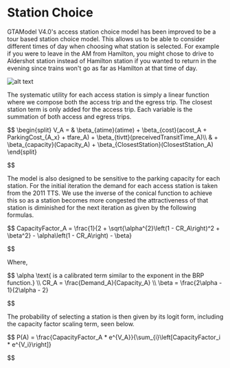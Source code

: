 # Station Choice

GTAModel V4.0's access station choice model has been improved to be a tour based station choice model.  This allows us to be able to consider different times of day
when choosing what station is selected.  For example if you were to leave in the AM from Hamilton, you might chose to drive to Aldershot station instead of
Hamilton station if you wanted to return in the evening since trains won't go as far as Hamilton at that time of day.

![alt text](images/AccessStationChoice.png "Access Station Choice")

The systematic utility for each access station is simply a linear function where we compose both the access trip and the egress trip. 
The closest station term is only added for the access trip.
Each variable is the summation of both access and egress trips.


$$
\begin{split}
V_A = & \beta_{atime}(atime) + \beta_{cost}(acost_A + ParkingCost_{A_x} + tfare_A) + \beta_{tivtt}(preceivedTransitTime_A)\\\\
& + \beta_{capacity}(Capacity_A) + \beta_{ClosestStation}(ClosestStation_A)
\end{split}

$$

The model is also designed to be sensitive to the parking capacity for each station. 
For the initial iteration the demand for each access station is taken from the 2011 TTS. 
We use the inverse of the conical function to achieve this so as a station becomes more congested the attractiveness of that station
is diminished for the next iteration as given by the following formulas.


$$
CapacityFactor_A = \frac{1}{2 + \sqrt{\alpha^{2}\left(1 - CR_A\right)^2 + \beta^2} - \alpha\left(1 - CR_A\right) - \beta}

$$

Where,


$$
\alpha \text{ is a calibrated term similar to the exponent in the BRP function.} \\\\
CR_A = \frac{Demand_A}{Capacity_A} \\\\
\beta = \frac{2\alpha - 1}{2\alpha - 2}

$$

The probability of selecting a station is then given by its logit form, including the capacity factor scaling term, seen below.


$$
P(A) = \frac{CapacityFactor_A * e^{V_A}}{\sum_{i}\left[CapacityFactor_i * e^{V_i}\right]}

$$